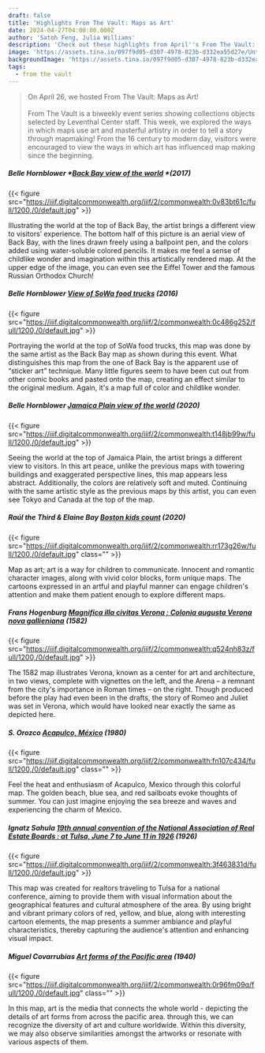 ```yaml
---
draft: false
title: 'Highlights From The Vault: Maps as Art'
date: 2024-04-27T04:00:00.000Z
author: 'Satoh Feng, Julia Williams'
description: 'Check out these highlights from April''s From The Vault: Maps as Art'
image: 'https://assets.tina.io/097f9d05-d307-4978-823b-d332ea55d27e/Untitled (64).png'
backgroundImage: 'https://assets.tina.io/097f9d05-d307-4978-823b-d332ea55d27e/Untitled (64).png'
tags:
  - from the vault
---
```


> On April 26, we hosted From The Vault: Maps as Art! \
> \
> From The Vault is a biweekly event series showing collections objects selected by Leventhal Center staff. This week, we explored the ways in which maps use art and masterful artistry in order to tell a story through mapmaking! From the 16 century to modern day, visitors were encouraged to view the ways in which art has influenced map making since the beginning.

##### Belle Hornblower \*[Back Bay view of the world](https://collections.leventhalmap.org/search/commonwealth:0c486g26b) \*(2017)

{{< figure src="https://iiif.digitalcommonwealth.org/iiif/2/commonwealth:0v83bt61c/full/1200,/0/default.jpg" >}}

Illustrating the world at the top of Back Bay, the artist brings a different view to visitors’ experience. The bottom half of this picture is an aerial view of Back Bay, with the lines drawn freely using a ballpoint pen, and the colors added using water-soluble colored pencils. It makes me feel a sense of childlike wonder and imagination within this artistically rendered map. At the upper edge of the image, you can even see the Eiffel Tower and the famous Russian Orthodox Church!

##### Belle Hornblower [View of SoWa food trucks](https://collections.leventhalmap.org/search/commonwealth:zc77wm025) (2016)

{{< figure src="https://iiif.digitalcommonwealth.org/iiif/2/commonwealth:0c486g252/full/1200,/0/default.jpg" >}}

Portraying the world at the top of SoWa food trucks, this map was done by the same artist as the Back Bay map as shown during this event. What distinguishes this map from the one of Back Bay  is the apparent use of “sticker art” technique. Many little figures seem to have been cut out from other comic books and pasted onto the map, creating an effect similar to the original medium. Again, it's a map full of color and childlike wonder.

##### Belle Hornblower [Jamaica Plain view of the world](https://collections.leventhalmap.org/search/commonwealth:c534jj47j) (2020)

{{< figure src="https://iiif.digitalcommonwealth.org/iiif/2/commonwealth:t148jb99w/full/1200,/0/default.jpg" >}}

Seeing the world at the top of Jamaica Plain, the artist brings a different view to visitors. In this art peace, unlike the previous maps with towering buildings and exaggerated perspective lines, this map appears less abstract. Additionally, the colors are relatively soft and muted. Continuing with the same artistic style as the previous maps by this artist, you can even see Tokyo and Canada at the top of the map.

##### Raúl the Third & Elaine Bay [Boston kids count](https://collections.leventhalmap.org/search/commonwealth:rr173g25m) (2020)

{{< figure src="https://iiif.digitalcommonwealth.org/iiif/2/commonwealth:rr173g26w/full/1200,/0/default.jpg" class="" >}}

Map as art; art is a way for children to communicate. Innocent and romantic character images, along with vivid color blocks, form unique maps. The cartoons expressed in an artful and playful manner can engage children's attention and make them patient enough to explore different maps.

##### Frans Hogenburg [Magnifica illa civitas Verona ; Colonia augusta Verona nova gallieniana](https://collections.leventhalmap.org/search/commonwealth:q524n390w) (1582)

{{< figure src="https://iiif.digitalcommonwealth.org/iiif/2/commonwealth:q524nh83z/full/1200,/0/default.jpg" >}}

The 1582 map illustrates Verona, known as a center for art and architecture, in two views, complete with vignettes on the left, and the Arena – a remnant from the city's importance in Roman times – on the right. Though produced before the play had even been in the drafts, the story of Romeo and Juliet was set in Verona, which would have looked near exactly the same as depicted here.

##### S. Orozco [Acapulco, México](https://collections.leventhalmap.org/search/commonwealth:fn107c42v) (1980)

{{< figure src="https://iiif.digitalcommonwealth.org/iiif/2/commonwealth:fn107c434/full/1200,/0/default.jpg" class="" >}}

Feel the heat and enthusiasm of Acapulco, Mexico through this colorful map. The golden beach, blue sea, and red sailboats evoke thoughts of summer. You can just imagine enjoying the sea breeze and waves and experiencing the charm of Mexico.

##### Ignatz Sahula [19th annual convention of the National Association of Real Estate Boards : at Tulsa, June 7 to June 11 in 1926](https://collections.leventhalmap.org/search/commonwealth:3f4638304) (1926)

{{< figure src="https://iiif.digitalcommonwealth.org/iiif/2/commonwealth:3f463831d/full/1200,/0/default.jpg" >}}

This map was created for realtors traveling to Tulsa for a national conference, aiming to provide them with visual information about the geographical features and cultural atmosphere of the area. By using bright and vibrant primary colors of red, yellow, and blue, along with interesting cartoon elements, the map presents a summer ambiance and playful characteristics, thereby capturing the audience's attention and enhancing visual impact.

##### Miguel Covarrubias [Art forms of the Pacific area](https://collections.leventhalmap.org/search/commonwealth:0r96fm08f) (1940)

{{< figure src="https://iiif.digitalcommonwealth.org/iiif/2/commonwealth:0r96fm09q/full/1200,/0/default.jpg" class="" >}}

In this map, art is the media that connects the whole world - depicting the details of art forms from across the pacific area. through this, we can recognize the diversity of art and culture worldwide. Within this diversity, we may also observe similarities amongst the artworks or resonate with various aspects of them.
